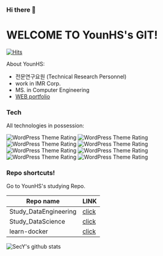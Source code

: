 ### Hi there 👋

<!--
**YounHS/YounHS** is a ✨ _special_ ✨ repository because its `README.md` (this file) appears on your GitHub profile.

Here are some ideas to get you started:

- 🔭 I’m currently working on ...
- 🌱 I’m currently learning ...
- 👯 I’m looking to collaborate on ...
- 🤔 I’m looking for help with ...
- 💬 Ask me about ...
- 📫 How to reach me: ...
- 😄 Pronouns: ...
- ⚡ Fun fact: ...
-->

# WELCOME TO YounHS's GIT!

[![Hits](https://hits.seeyoufarm.com/api/count/incr/badge.svg?url=https%3A%2F%2Fgithub.com%2FYounHS%2Fhit-counter&count_bg=%2379C83D&title_bg=%23555555&icon=&icon_color=%23E7E7E7&title=hits&edge_flat=false)](https://hits.seeyoufarm.com)

About YounHS:
  - 전문연구요원 (Technical Research Personnel)
  - work in IMR Corp.
  - MS. in Computer Engineering
  - [WEB portfolio](https://younhs.github.io/react-deploy/)


### Tech

All technologies in possession:

 ![WordPress Theme Rating](https://img.shields.io/badge/java-%E2%98%85%E2%98%85%E2%98%85%E2%98%85%E2%98%86-green) ![WordPress Theme Rating](https://img.shields.io/badge/python-%E2%98%85%E2%98%85%E2%98%85%E2%98%85%E2%98%86-green) ![WordPress Theme Rating](https://img.shields.io/badge/springboot-%E2%98%85%E2%98%85%E2%98%85%C2%BD-darkgreen) ![WordPress Theme Rating](https://img.shields.io/badge/pandas-%E2%98%85%E2%98%85%E2%98%85%C2%BD-darkgreen) ![WordPress Theme Rating](https://img.shields.io/badge/sklearn-%E2%98%85%E2%98%85%C2%BD-darkgreen) ![WordPress Theme Rating](https://img.shields.io/badge/pgsql-%E2%98%85%E2%98%85%E2%98%85%E2%98%85%E2%98%86-darkgreen) ![WordPress Theme Rating](https://img.shields.io/badge/docker-%E2%98%85%E2%98%85%E2%98%85%C2%BD-darkgreen) ![WordPress Theme Rating](https://img.shields.io/badge/aws_ec2-%E2%98%85%E2%98%85-darkgreen)


### Repo shortcuts!

Go to YounHS's studying Repo.

| Repo name | LINK |
| ------ | ------ |
| Study_DataEngineering | [click](https://github.com/YounHS/Study_DataEngineering) |
| Study_DataScience | [click](https://github.com/YounHS/Study_DataScience) |
| learn-docker | [click](https://github.com/YounHS/learn-docker) |

![SecY's github stats](https://github-readme-stats.vercel.app/api?username=YounHS&show_icons=true&theme=tokyonight)
